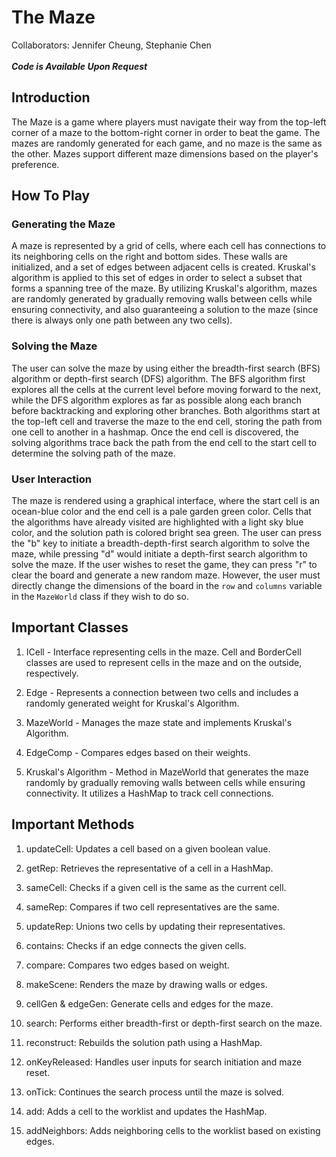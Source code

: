 # The Maze

Collaborators: Jennifer Cheung, Stephanie Chen <br>  
***Code is Available Upon Request***

## Introduction 

The Maze is a game where players must navigate their way from the top-left corner of a maze to the bottom-right corner in order to beat the game. The mazes are randomly generated for each game, and no maze is the same as the other. Mazes support different maze dimensions based on the player's preference. 

## How To Play

### Generating the Maze

A maze is represented by a grid of cells, where each cell has connections to its neighboring cells on the right and bottom sides. These walls are initialized, and a set of edges between adjacent cells is created. Kruskal's algorithm is applied to this set of edges in order to select a subset that forms a spanning tree of the maze. By utilizing Kruskal's algorithm, mazes are randomly generated by gradually removing walls between cells while ensuring connectivity, and also guaranteeing a solution to the maze (since there is always only one path between any two cells).

### Solving the Maze

The user can solve the maze by using either the breadth-first search (BFS) algorithm or depth-first search (DFS) algorithm. The BFS algorithm first explores all the cells at the current level before moving forward to the next, while the DFS algorithm explores as far as possible along each branch before backtracking and exploring other branches. Both algorithms start at the top-left cell and traverse the maze to the end cell, storing the path from one cell to another in a hashmap. Once the end cell is discovered, the solving algorithms trace back the path from the end cell to the start cell to determine the solving path of the maze. 

### User Interaction 

The maze is rendered using a graphical interface, where the start cell is an ocean-blue color and the end cell is a pale garden green color. Cells that the algorithms have already visited are highlighted with a light sky blue color, and the solution path is colored bright sea green. The user can press the "b" key to initiate a breadth-depth-first search algorithm to solve the maze, while pressing "d" would initiate a depth-first search algorithm to solve the maze. If the user wishes to reset the game, they can press "r" to clear the board and generate a new random maze. However, the user must directly change the dimensions of the board in the `row` and `columns` variable in the `MazeWorld` class if they wish to do so. 

## Important Classes

1. ICell - Interface representing cells in the maze. Cell and BorderCell classes are used to represent cells in the maze and on the outside, respectively.

2. Edge - Represents a connection between two cells and includes a randomly generated weight for Kruskal's Algorithm.

3. MazeWorld - Manages the maze state and implements Kruskal's Algorithm.

4. EdgeComp - Compares edges based on their weights.

5. Kruskal's Algorithm - Method in MazeWorld that generates the maze randomly by gradually removing walls between cells while ensuring connectivity. It utilizes a HashMap to track cell connections.

## Important Methods

1. updateCell: Updates a cell based on a given boolean value.
   
2. getRep: Retrieves the representative of a cell in a HashMap.
   
3. sameCell: Checks if a given cell is the same as the current cell.
   
4. sameRep: Compares if two cell representatives are the same.
   
5. updateRep: Unions two cells by updating their representatives.
    
6. contains: Checks if an edge connects the given cells.
    
7. compare: Compares two edges based on weight.
    
8. makeScene: Renders the maze by drawing walls or edges.
    
9. cellGen & edgeGen: Generate cells and edges for the maze.
    
10. search: Performs either breadth-first or depth-first search on the maze.
    
11. reconstruct: Rebuilds the solution path using a HashMap.
   
12. onKeyReleased: Handles user inputs for search initiation and maze reset.
  
13. onTick: Continues the search process until the maze is solved.
    
14. add: Adds a cell to the worklist and updates the HashMap.

15. addNeighbors: Adds neighboring cells to the worklist based on existing edges.
